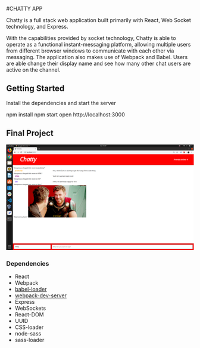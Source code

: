 #CHATTY APP

Chatty is a full stack web application built primarily with React, Web Socket technology, and Express.

With the capabilities provided by socket technology, Chatty is able to operate as a functional instant-messaging platform, allowing multiple users from different browser windows to communicate with each other via messaging. The application also makes use of Webpack and Babel. Users are able change their display name and see how many other chat users are active on the channel. 

## Getting Started

Install the dependencies and start the server

npm install
npm start
open http://localhost:3000

## Final Project

!["Display interface, message input system, change username colour, and sending images feature"](https://github.com/carlojavier/ChattyApp/blob/master/screenshots/chatty_screenshot.png?raw=true)


### Dependencies

* React
* Webpack
* [babel-loader](https://github.com/babel/babel-loader)
* [webpack-dev-server](https://github.com/webpack/webpack-dev-server)
* Express
* WebSockets
* React-DOM
* UUID
* CSS-loader
* node-sass
* sass-loader